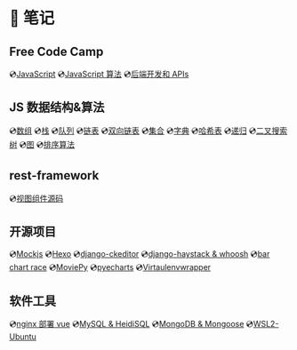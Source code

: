 # 📔 笔记

## Free Code Camp

💿[JavaScript](/note-book/free-code-camp/javascript.md)
💿[JavaScript 算法](/note-book/free-code-camp/js-algorithms.md)
💿[后端开发和 APIs](/note-book/free-code-camp/backend.md)

## JS 数据结构&算法

💿[数组](/note-book/data-structure/数组.md)
💿[栈](/note-book/data-structure/栈.md)
💿[队列](/note-book/data-structure/队列.md)
💿[链表](/note-book/data-structure/链表.md)
💿[双向链表](/note-book/data-structure/双向链表.md)
💿[集合](/note-book/data-structure/集合.md)
💿[字典](/note-book/data-structure/字典.md)
💿[哈希表](/note-book/data-structure/哈希表.md)
💿[递归](/note-book/data-structure/递归.md)
💿[二叉搜索树](/note-book/data-structure/二叉搜索树.md)
💿[图](/note-book/data-structure/图.md)
💿[排序算法](/note-book/data-structure/排序算法.md)

## rest-framework

💿[视图组件源码](/note-book/rest-framework/rest-views.md)

## 开源项目

💿[Mockjs](/note-book/project-library/mockjs.md)
💿[Hexo](/note-book/project-library/hexo.md)
💿[django-ckeditor](/note-book/project-library/django-ckeditor.md)
💿[django-haystack & whoosh](/note-book/project-library/django-haystack.md)
💿[bar chart race](/note-book/project-library/bar-chart-race.md)
💿[MoviePy](/note-book/project-library/moviepy.md)
💿[pyecharts](/note-book/project-library/pyecharts.md)
💿[Virtaulenvwrapper](/note-book/project-library/virtualenv.md)

## 软件工具

💿[nginx 部署 vue](/note-book/software-tool/nginx.md)
💿[MySQL & HeidiSQL](/note-book/software-tool/mysql.md)
💿[MongoDB & Mongoose](/note-book/software-tool/mongodb.md)
💿[WSL2-Ubuntu](/note-book/software-tool/wsl2.md)
